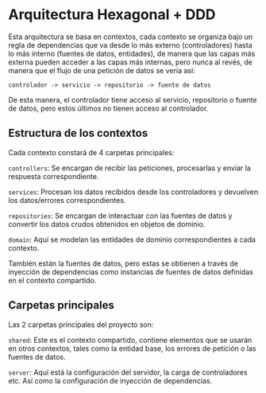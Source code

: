# Arquitectura Hexagonal + DDD

Esta arquitectura se basa en contextos, cada contexto se organiza bajo un regla de dependencias que va desde lo más externo (controladores) hasta lo más interno (fuentes de datos, entidades), de manera que las capas más externa pueden acceder a las capas más internas, pero nunca al revés, de manera que el flujo de una petición de datos se vería así:

```
controlador -> servicio -> repositorio -> fuente de datos
```

De esta manera, el controlador tiene acceso al servicio, repositorio o fuente de datos, pero estos últimos no tienen acceso al controlador.

## Estructura de los contextos

Cada contexto constará de 4 carpetas principales:

`controllers`: Se encargan de recibir las peticiones, procesarlas y enviar la respuesta correspondiente.

`services`: Procesan los datos recibidos desde los controladores y devuelven los datos/errores correspondientes.

`repositories`: Se encargan de interactuar con las fuentes de datos y convertir los datos crudos obtenidos en objetos de dominio.

`domain`: Aquí se modelan las entidades de dominio correspondientes a cada contexto.

También están la fuentes de datos, pero estas se obtienen a través de inyección de dependencias como instancias de fuentes de datos definidas en el contexto compartido.

## Carpetas principales

Las 2 carpetas principales del proyecto son:

`shared`: Este es el contexto compartido, contiene elementos que se usarán en otros contextos, tales como la entidad base, los errores de petición o las fuentes de datos.

`server`: Aquí está la configuración del servidor, la carga de controladores etc. Así como la configuración de inyección de dependencias.
